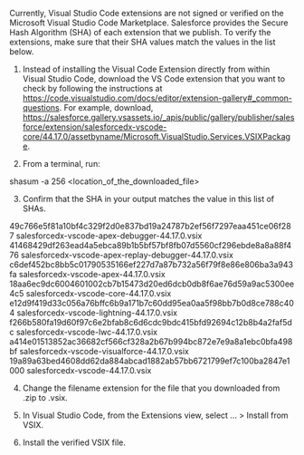 Currently, Visual Studio Code extensions are not signed or verified on the
Microsoft Visual Studio Code Marketplace. Salesforce provides the Secure Hash
Algorithm (SHA) of each extension that we publish. To verify the extensions,
make sure that their SHA values match the values in the list below.

1. Instead of installing the Visual Code Extension directly from within Visual
   Studio Code, download the VS Code extension that you want to check by
   following the instructions at
   https://code.visualstudio.com/docs/editor/extension-gallery#_common-questions.
   For example, download,
   https://salesforce.gallery.vsassets.io/_apis/public/gallery/publisher/salesforce/extension/salesforcedx-vscode-core/44.17.0/assetbyname/Microsoft.VisualStudio.Services.VSIXPackage.

2. From a terminal, run:

shasum -a 256 <location_of_the_downloaded_file>

3. Confirm that the SHA in your output matches the value in this list of SHAs.

49c766e5f81a10bf4c329f2d0e837bd19a24787b2ef56f7297eaa451ce06f287  salesforcedx-vscode-apex-debugger-44.17.0.vsix
41468429df263ead4a5ebca89b1b5bf57bf8fb07d5560cf296ebde8a8a88f476  salesforcedx-vscode-apex-replay-debugger-44.17.0.vsix
c6def452bc8bb5c01790535166ef227d7a87b732a56f79f8e86e806ba3a943fa  salesforcedx-vscode-apex-44.17.0.vsix
18aa6ec9dc6004601002cb7b15473d20ed6dcb0db8f6ae76d59a9ac5300ee4c5  salesforcedx-vscode-core-44.17.0.vsix
e12d9f419d33c056a76bffc6b9a171b7c60dd95ea0aa5f98bb7b0d8ce788c404  salesforcedx-vscode-lightning-44.17.0.vsix
f266b580fa19d60f97c6e2bfab8c6d6cdc9bdc415bfd92694c12b8b4a2faf5dc  salesforcedx-vscode-lwc-44.17.0.vsix
a414e01513852ac36682cf566cf328a2b67b994bc872e7e9a8a1ebc0bfa498bf  salesforcedx-vscode-visualforce-44.17.0.vsix
19a89a63bed4608dd62da884abcad1882ab57bb6721799ef7c100ba2847e1000  salesforcedx-vscode-44.17.0.vsix


4. Change the filename extension for the file that you downloaded from .zip to
.vsix.

5. In Visual Studio Code, from the Extensions view, select ... > Install from
VSIX.

6. Install the verified VSIX file.
